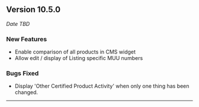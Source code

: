 
## Version 10.5.0
_Date TBD_

### New Features
* Enable comparison of all products in CMS widget
* Allow edit / display of Listing specific MUU numbers

### Bugs Fixed
* Display 'Other Certified Product Activity' when only one thing has been changed.

---
